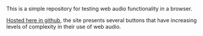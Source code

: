 This is a simple repository for testing web audio functionality in a browser.

[Hosted here in github](https://bardly-dev-guy.github.io/audio-browser-testing/), the site presents several buttons that have increasing levels of complexity in their use of web audio.
